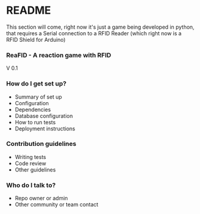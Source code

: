 # README #

This section will come, right now it's just a game being developed in python, that requires a Serial connection to a RFID Reader (which right now is a RFID Shield for Arduino)

### ReaFID - A reaction game with RFID ###

V 0.1 

### How do I get set up? ###

* Summary of set up
* Configuration
* Dependencies
* Database configuration
* How to run tests
* Deployment instructions

### Contribution guidelines ###

* Writing tests
* Code review
* Other guidelines

### Who do I talk to? ###

* Repo owner or admin
* Other community or team contact